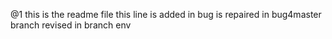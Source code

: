@1 this is the readme file
this line is added in bug is repaired in bug4master branch
revised in branch env
